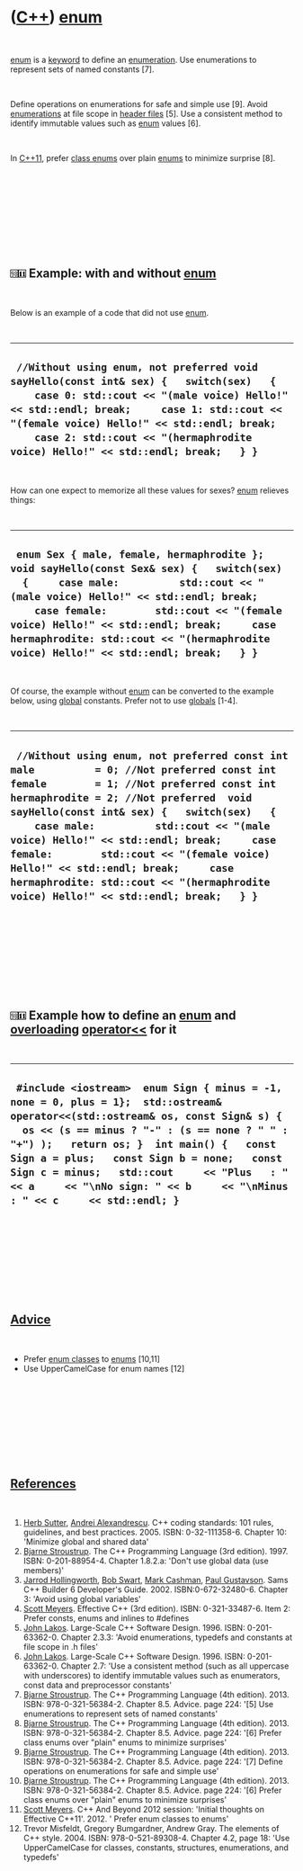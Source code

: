 
 

 

 

 

 

([C++](Cpp.md)) [enum](CppEnum.md)
====================================

 

[enum](CppEnum.md) is a [keyword](CppKeyword.md) to define an
[enumeration](CppEnum.md). Use enumerations to represent sets of named
constants \[7\].

 

Define operations on enumerations for safe and simple use \[9\]. Avoid
[enumerations](CppEnum.md) at file scope in [header
files](CppHeaderFile.md) \[5\]. Use a consistent method to identify
immutable values such as [enum](CppEnum.md) values \[6\].

 

In [C++11](Cpp11.md), prefer [class enums](CppEnumClass.md) over plain
[enums](CppEnum.md) to minimize surprise \[8\].

 

 

 

 

 

![C++98](PicCpp98.png)![C++11](PicCpp11.png) Example: with and without [enum](CppEnum.md)
------------------------------------------------------------------------------------------

 

Below is an example of a code that did not use [enum](CppEnum.md).

 

  -----------------------------------------------------------------------------------------------------------------------------------------------------------------------------------------------------------------------------------------------------------------------------------------------------------------------
  ` //Without using enum, not preferred void sayHello(const int& sex) {   switch(sex)   {     case 0: std::cout << "(male voice) Hello!" << std::endl; break;     case 1: std::cout << "(female voice) Hello!" << std::endl; break;     case 2: std::cout << "(hermaphrodite voice) Hello!" << std::endl; break;   } }`
  -----------------------------------------------------------------------------------------------------------------------------------------------------------------------------------------------------------------------------------------------------------------------------------------------------------------------

 

How can one expect to memorize all these values for sexes?
[enum](CppEnum.md) relieves things:

 

  ------------------------------------------------------------------------------------------------------------------------------------------------------------------------------------------------------------------------------------------------------------------------------------------------------------------------------------------------------------------
  ` enum Sex { male, female, hermaphrodite };  void sayHello(const Sex& sex) {   switch(sex)   {     case male:          std::cout << "(male voice) Hello!" << std::endl; break;     case female:        std::cout << "(female voice) Hello!" << std::endl; break;     case hermaphrodite: std::cout << "(hermaphrodite voice) Hello!" << std::endl; break;   } }`
  ------------------------------------------------------------------------------------------------------------------------------------------------------------------------------------------------------------------------------------------------------------------------------------------------------------------------------------------------------------------

 

Of course, the example without [enum](CppEnum.md) can be converted to
the example below, using [global](CppGlobal.md) constants. Prefer not
to use [globals](CppGlobal.md) \[1-4\].

 

  ---------------------------------------------------------------------------------------------------------------------------------------------------------------------------------------------------------------------------------------------------------------------------------------------------------------------------------------------------------------------------------------------------------------------------------------------------------------------------------------------------
  ` //Without using enum, not preferred const int male          = 0; //Not preferred const int female        = 1; //Not preferred const int hermaphrodite = 2; //Not preferred  void sayHello(const int& sex) {   switch(sex)   {     case male:          std::cout << "(male voice) Hello!" << std::endl; break;     case female:        std::cout << "(female voice) Hello!" << std::endl; break;     case hermaphrodite: std::cout << "(hermaphrodite voice) Hello!" << std::endl; break;   } }`
  ---------------------------------------------------------------------------------------------------------------------------------------------------------------------------------------------------------------------------------------------------------------------------------------------------------------------------------------------------------------------------------------------------------------------------------------------------------------------------------------------------

 

 

 

 

 

![C++98](PicCpp98.png)![C++11](PicCpp11.png) Example how to define an [enum](CppEnum.md) and [overloading](CppOverload.md) [operator](CppOperator.md)[&lt;&lt;](CppOperatorStreamOut.md) for it
---------------------------------------------------------------------------------------------------------------------------------------------------------------------------------------------------

 

  ----------------------------------------------------------------------------------------------------------------------------------------------------------------------------------------------------------------------------------------------------------------------------------------------------------------------------------------------------------------------------------------------------------
  ` #include <iostream>  enum Sign { minus = -1, none = 0, plus = 1};  std::ostream&  operator<<(std::ostream& os, const Sign& s) {   os << (s == minus ? "-" : (s == none ? " " : "+") );   return os; }  int main() {   const Sign a = plus;   const Sign b = none;   const Sign c = minus;   std::cout     << "Plus   : " << a     << "\nNo sign: " << b     << "\nMinus  : " << c     << std::endl; }`
  ----------------------------------------------------------------------------------------------------------------------------------------------------------------------------------------------------------------------------------------------------------------------------------------------------------------------------------------------------------------------------------------------------------

 

 

 

 

 

[Advice](CppAdvice.md)
-----------------------

 

-   Prefer [enum classes](CppEnumClass.md) to [enums](CppEnum.md)
    \[10,11\]
-   Use UpperCamelCase for enum names \[12\]

 

 

 

 

 

[References](CppReferences.md)
-------------------------------

 

1.  [Herb Sutter](CppHerbSutter.md), [Andrei
    Alexandrescu](CppAndreiAlexandrescu.md). C++ coding standards: 101
    rules, guidelines, and best practices. 2005. ISBN: 0-32-111358-6.
    Chapter 10: 'Minimize global and shared data'
2.  [Bjarne Stroustrup](CppBjarneStroustrup.md). The C++ Programming
    Language (3rd edition). 1997. ISBN: 0-201-88954-4. Chapter 1.8.2.a:
    'Don't use global data (use members)'
3.  [Jarrod Hollingworth](CppJarrodHollingworth.md), [Bob
    Swart](CppBobSwart.md), [Mark Cashman](CppMarkCashman.md), [Paul
    Gustavson](CppPaulGustavson.md). Sams C++ Builder 6
    Developer's Guide. 2002. ISBN:0-672-32480-6. Chapter 3: 'Avoid using
    global variables'
4.  [Scott Meyers](CppScottMeyers.md). Effective C++ (3rd edition).
    ISBN: 0-321-33487-6. Item 2: Prefer consts, enums and inlines to
    \#defines
5.  [John Lakos](CppJohnLakos.md). Large-Scale C++ Software Design.
    1996. ISBN: 0-201-63362-0. Chapter 2.3.3: 'Avoid enumerations,
    typedefs and constants at file scope in .h files'
6.  [John Lakos](CppJohnLakos.md). Large-Scale C++ Software Design.
    1996. ISBN: 0-201-63362-0. Chapter 2.7: 'Use a consistent method
    (such as all uppercase with underscores) to identify immutable
    values such as enumerators, const data and preprocessor constants'
7.  [Bjarne Stroustrup](CppBjarneStroustrup.md). The C++ Programming
    Language (4th edition). 2013. ISBN: 978-0-321-56384-2. Chapter 8.5.
    Advice. page 224: '\[5\] Use enumerations to represent sets of named
    constants'
8.  [Bjarne Stroustrup](CppBjarneStroustrup.md). The C++ Programming
    Language (4th edition). 2013. ISBN: 978-0-321-56384-2. Chapter 8.5.
    Advice. page 224: '\[6\] Prefer class enums over "plain" enums to
    minimize surprises'
9.  [Bjarne Stroustrup](CppBjarneStroustrup.md). The C++ Programming
    Language (4th edition). 2013. ISBN: 978-0-321-56384-2. Chapter 8.5.
    Advice. page 224: '\[7\] Define operations on enumerations for safe
    and simple use'
10. [Bjarne Stroustrup](CppBjarneStroustrup.md). The C++ Programming
    Language (4th edition). 2013. ISBN: 978-0-321-56384-2. Chapter 8.5.
    Advice. page 224: '\[6\] Prefer class enums over "plain" enums to
    minimize surprises'
11. [Scott Meyers](CppScottMeyers.md). C++ And Beyond 2012 session:
    'Initial thoughts on Effective C++11'. 2012. ' Prefer enum classes
    to enums'
12. Trevor Misfeldt, Gregory Bumgardner, Andrew Gray. The elements of
    C++ style. 2004. ISBN: 978-0-521-89308-4. Chapter 4.2, page 18: 'Use
    UpperCamelCase for classes, constants, structures, enumerations, and
    typedefs'

 

 

 

 

 

 

